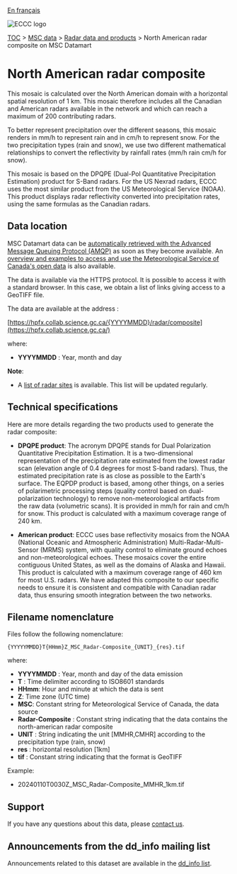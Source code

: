 [En français](readme_radar-composite-datamart_fr.md)

![ECCC logo](../../img_eccc-logo.png)

[TOC](../../readme_en.md) > [MSC data](../readme_en.md) > [Radar data and products](readme_radar_en.md) > North American radar composite on MSC Datamart

# North American radar composite

This mosaic is calculated over the North American domain with a horizontal spatial resolution of 1 km. This mosaic therefore includes all the Canadian and American radars available in the network and which can reach a maximum of 200 contributing radars.

To better represent precipitation over the different seasons, this mosaic renders in mm/h to represent rain and in cm/h to represent snow. For the two precipitation types (rain and snow), we use two different mathematical relationships to convert the reflectivity by rainfall rates (mm/h rain cm/h for snow).

This mosaic is based on the DPQPE (Dual-Pol Quantitative Precipitation Estimation) product for S-Band radars. For the US Nexrad radars, ECCC uses the most similar product from the US Meteorological Service (NOAA). This product displays radar reflectivity converted into precipitation rates, using the same formulas as the Canadian radars.

## Data location

MSC Datamart data can be [automatically retrieved with the Advanced Message Queuing Protocol (AMQP)](../../msc-datamart/amqp_en.md) as soon as they become available. An [overview and examples to access and use the Meteorological Service of Canada's open data](../../usage/readme_en.md) is also available.

The data is available via the HTTPS protocol. It is possible to access it with a standard browser. In this case, we obtain a list of links giving access to a GeoTIFF file.

The data are available at the address :

[https://hpfx.collab.science.gc.ca/{YYYYMMDD}/radar/composite](https://hpfx.collab.science.gc.ca/)

where:

* __YYYYMMDD__ : Year, month and day

__Note__: 

* A [list of radar sites](https://collaboration.cmc.ec.gc.ca/cmc/cmos/public_doc/msc-data/obs_radar/radars_list.pdf) is available. This list will be updated regularly.

## Technical specifications

Here are more details regarding the two products used to generate the radar composite:

* __DPQPE product__: The acronym DPQPE stands for Dual Polarization Quantitative Precipitation Estimation. It is a two-dimensional representation of the precipitation rate estimated from the lowest radar scan (elevation angle of 0.4 degrees for most S-band radars). Thus, the estimated precipitation rate is as close as possible to the Earth's surface. The EQPDP product is based, among other things, on a series of polarimetric processing steps (quality control based on dual-polarization technology) to remove non-meteorological artifacts from the raw data (volumetric scans). It is provided in mm/h for rain and cm/h for snow. This product is calculated with a maximum coverage range of 240 km.

* __American product__: ECCC uses base reflectivity mosaics from the NOAA (National Oceanic and Atmospheric Administration) Multi-Radar-Multi-Sensor (MRMS) system, with quality control to eliminate ground echoes and non-meteorological echoes. These mosaics cover the entire contiguous United States, as well as the domains of Alaska and Hawaii. This product is calculated with a maximum coverage range of 460 km for most U.S. radars. We have adapted this composite to our specific needs to ensure it is consistent and compatible with Canadian radar data, thus ensuring smooth integration between the two networks.

## Filename nomenclature

Files follow the following nomenclature:

`{YYYYYMMDD}T{HHmm}Z_MSC_Radar-Composite_{UNIT}_{res}.tif`

where:

* __YYYYMMDD__ : Year, month and day of the data emission
* __T__ : Time delimiter according to ISO8601 standards
* __HHmm__: Hour and minute at which the data is sent
* __Z__: Time zone (UTC time)
* __MSC__: Constant string for Meteorological Service of Canada, the data source
* __Radar-Composite__ : Constant string indicating that the data contains the north-american radar composite
* __UNIT__ : String indicating the unit [MMHR,CMHR] according to the precipitation type (rain, snow)
* __res__ : horizontal resolution [1km]
* __tif__ : Constant string indicating that the format is GeoTIFF

Example:

* 20240110T0030Z_MSC_Radar-Composite_MMHR_1km.tif

## Support

If you have any questions about this data, please [contact us](https://weather.gc.ca/mainmenu/contact_us_e.html).

## Announcements from the dd_info mailing list 

Announcements related to this dataset are available in the [dd_info list](https://comm.collab.science.gc.ca/mailman3/postorius/lists/dd_info/).
